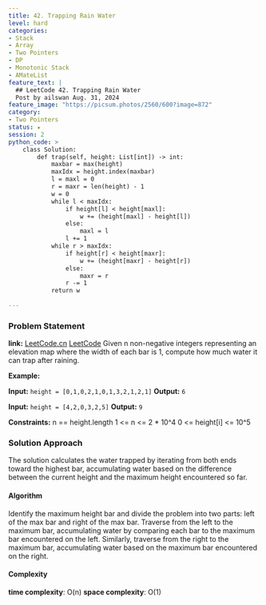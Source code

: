 ```yaml
---
title: 42. Trapping Rain Water
level: hard
categories:
- Stack
- Array
- Two Pointers
- DP
- Monotonic Stack
- AMateList
feature_text: |
  ## LeetCode 42. Trapping Rain Water
  Post by ailswan Aug. 31, 2024
feature_image: "https://picsum.photos/2560/600?image=872"
category:
- Two Pointers
status: ★
session: 2
python_code: >
    class Solution:
        def trap(self, height: List[int]) -> int:
            maxbar = max(height)
            maxIdx = height.index(maxbar)
            l = maxl = 0
            r = maxr = len(height) - 1
            w = 0
            while l < maxIdx:
                if height[l] < height[maxl]:
                    w += (height[maxl] - height[l])
                else:
                    maxl = l 
                l += 1
            while r > maxIdx:
                if height[r] < height[maxr]:
                    w += (height[maxr] - height[r])
                else:
                    maxr = r 
                r -= 1
            return w 
        
---
```


### Problem Statement
**link:**
[LeetCode.cn](https://leetcode.cn/problems/trapping-rain-water/)
[LeetCode](https://leetcode.com/problems/trapping-rain-water/)
Given n non-negative integers representing an elevation map where the width of each bar is 1, compute how much water it can trap after raining.

**Example:**

**Input:** `height = [0,1,0,2,1,0,1,3,2,1,2,1]`
**Output:** `6`

**Input:** `height = [4,2,0,3,2,5]`
**Output:** `9`

**Constraints:**
n == height.length
1 <= n <= 2 * 10^4
0 <= height[i] <= 10^5

### Solution Approach
The solution calculates the water trapped by iterating from both ends toward the highest bar, accumulating water based on the difference between the current height and the maximum height encountered so far.

#### Algorithm
Identify the maximum height bar and divide the problem into two parts: left of the max bar and right of the max bar.
Traverse from the left to the maximum bar, accumulating water by comparing each bar to the maximum bar encountered on the left.
Similarly, traverse from the right to the maximum bar, accumulating water based on the maximum bar encountered on the right.

#### Complexity
 **time complexity**: O(n)
 **space complexity**: O(1)